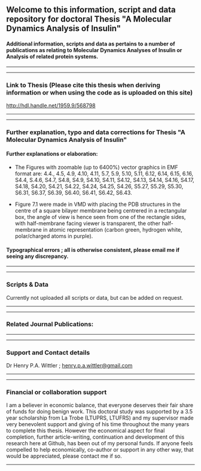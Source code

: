 ## Welcome to this information, script and data repository for doctoral Thesis "A Molecular Dynamics Analysis of Insulin"

#### Additional information, scripts and data as pertains to a number of publications as relating to Molecular Dynamics Analyses of Insulin or Analysis of related protein systems.
-----------------------------------------------------------------
----------------------------------------------------------------- 
### Link to Thesis (Please cite this thesis when deriving information or when using the code as is uploaded on this site)
http://hdl.handle.net/1959.9/568798


-----------------------------------------------------------------
-----------------------------------------------------------------

### Further explanation, typo and  data corrections for Thesis "A Molecular Dynamics Analysis of Insulin"


#### Further explanations or elaboration:

- The Figures with zoomable (up to 6400%) vector graphics in EMF format are: 4.4., 4.5, 4.9, 4.10, 4.11, 5.7, 5.9, 5.10, 5.11, 6.12, 6.14, 6.15, 6.16, S4.4, S.4.6, S4.7, S4.8, S4.9, S4.10, S4.11, S4.12, S4.13, S4.14,  S4.16, S4.17, S4.18, S4.20, S4.21, S4.22, S4.24, S4.25, S4.26, S5.27, S5.29, S5.30, S6.31, S6.37, S6.39, S6.40, S6.41, S6.42, S6.43.

- Figure 7.1 were made in VMD with placing the PDB structures in the centre of a square bilayer membrane being centrered in a rectangular box, the angle of view is hence seen from one of the rectangle sides, with half-membrane facing viewer is transparent, the other half-membrane in atomic representation (carbon green, hydrogen white, polar/charged atoms in purple). 

#### Typographical errors ; all is otherwise consistent, please email me if seeing any discrepancy.



 
-----------------------------------------------------------------
-----------------------------------------------------------------
### Scripts & Data 

Currently not uploaded all scripts or data, but can be added on request.

-----------------------------------------------------------------
-----------------------------------------------------------------

### Related Journal Publications:

-----------------------------------------------------------------
-----------------------------------------------------------------
### Support and Contact details

Dr Henry P.A. Wittler ;
henry.p.a.wittler@gmail.com

-----------------------------------------------------------------
-----------------------------------------------------------------

### Financial or collaboration support

I am a believer in economic balance, that everyone deserves their fair share of funds for doing benign work. This doctoral study was supported by a 3.5 year scholarship from La Trobe (LTUPRS, LTUFRS) and my supervisor made very benevolent support and giving of his time throughout the many years to complete this thesis. 
However the economical aspect for final completion, further article-writing, continuation and development of this research here at Github, has been out of my personal funds. If anyone feels compelled to help economically, co-author or support in any other way, that would be appreciated, please contact me if so. 

-----------------------------------------------------------------
